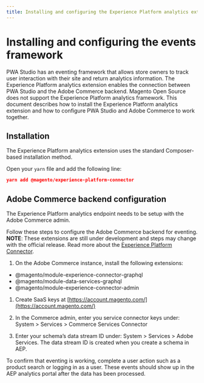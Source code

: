 ```yaml
---
title: Installing and configuring the Experience Platform analytics extension
---
```


# Installing and configuring the events framework

PWA Studio has an eventing framework that allows store owners to track user interaction with their site and return analytics information.
The Experience Platform analytics extension enables the connection between PWA Studio and the Adobe Commerce backend. Magento Open Source does not support the Experience Platform analytics framework.
This document describes how to install the Experience Platform analytics extension and how to configure PWA Studio and Adobe Commerce to work together.

## Installation

The Experience Platform analytics extension uses the standard Composer-based installation method.

Open your `yarn` file and add the following line:

```json
yarn add @magento/experience-platform-connector
```

## Adobe Commerce backend configuration

The Experience Platform analytics endpoint needs to be setup with the Adobe Commerce admin.

Follow these steps to configure the Adobe Commerce backend for eventing. **NOTE**: These extensions are still under development and steps may change with the official release. Read more about the [Experience Platform Connector](https://experienceleague.adobe.com/docs/commerce-merchant-services/experience-platform-connector/connect-data.html).

1. On the Adobe Commerce instance, install the following extensions:

- @magento/module-experience-connector-graphql
- @magento/module-data-services-graphql
- @magento/module-experience-connector-admin

1. Create SaaS keys at [https://account.magento.com/](https://account.magento.com/)

1. In the Commerce admin, enter you service connector keys under: System > Services > Commerce Services Connector

1. Enter your schema’s data stream ID under: System > Services > Adobe Services. The data stream ID is created when you create a schema in AEP.

To confirm that eventing is working, complete a user action such as a product search or logging in as a user. These events should show up in the AEP analytics portal after the data has been processed.
